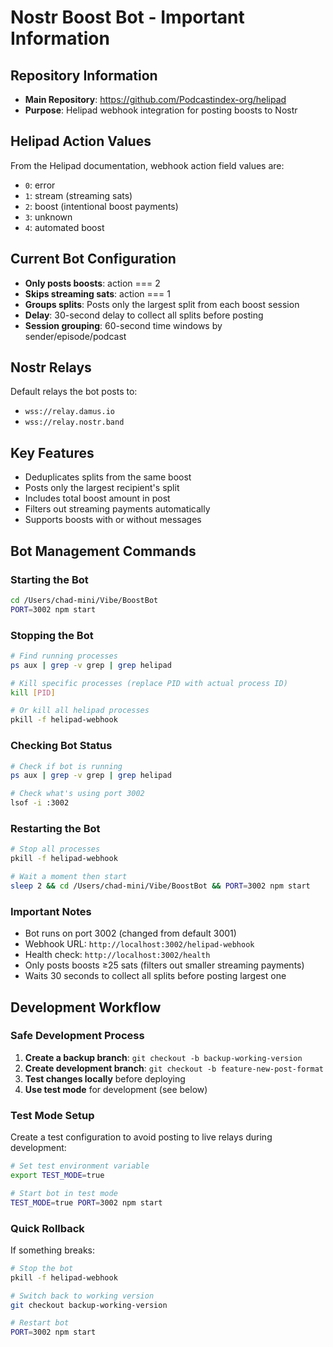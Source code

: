 # Nostr Boost Bot - Important Information

## Repository Information
- **Main Repository**: https://github.com/Podcastindex-org/helipad
- **Purpose**: Helipad webhook integration for posting boosts to Nostr

## Helipad Action Values
From the Helipad documentation, webhook action field values are:
- `0`: error
- `1`: stream (streaming sats)
- `2`: boost (intentional boost payments)
- `3`: unknown
- `4`: automated boost

## Current Bot Configuration
- **Only posts boosts**: action === 2
- **Skips streaming sats**: action === 1
- **Groups splits**: Posts only the largest split from each boost session
- **Delay**: 30-second delay to collect all splits before posting
- **Session grouping**: 60-second time windows by sender/episode/podcast

## Nostr Relays
Default relays the bot posts to:
- `wss://relay.damus.io`
- `wss://relay.nostr.band`

## Key Features
- Deduplicates splits from the same boost
- Posts only the largest recipient's split
- Includes total boost amount in post
- Filters out streaming payments automatically
- Supports boosts with or without messages

## Bot Management Commands

### Starting the Bot
```bash
cd /Users/chad-mini/Vibe/BoostBot
PORT=3002 npm start
```

### Stopping the Bot
```bash
# Find running processes
ps aux | grep -v grep | grep helipad

# Kill specific processes (replace PID with actual process ID)
kill [PID]

# Or kill all helipad processes
pkill -f helipad-webhook
```

### Checking Bot Status
```bash
# Check if bot is running
ps aux | grep -v grep | grep helipad

# Check what's using port 3002
lsof -i :3002
```

### Restarting the Bot
```bash
# Stop all processes
pkill -f helipad-webhook

# Wait a moment then start
sleep 2 && cd /Users/chad-mini/Vibe/BoostBot && PORT=3002 npm start
```

### Important Notes
- Bot runs on port 3002 (changed from default 3001)
- Webhook URL: `http://localhost:3002/helipad-webhook`
- Health check: `http://localhost:3002/health`
- Only posts boosts ≥25 sats (filters out smaller streaming payments)
- Waits 30 seconds to collect all splits before posting largest one

## Development Workflow

### Safe Development Process
1. **Create a backup branch**: `git checkout -b backup-working-version`
2. **Create development branch**: `git checkout -b feature-new-post-format`
3. **Test changes locally** before deploying
4. **Use test mode** for development (see below)

### Test Mode Setup
Create a test configuration to avoid posting to live relays during development:
```bash
# Set test environment variable
export TEST_MODE=true

# Start bot in test mode
TEST_MODE=true PORT=3002 npm start
```

### Quick Rollback
If something breaks:
```bash
# Stop the bot
pkill -f helipad-webhook

# Switch back to working version
git checkout backup-working-version

# Restart bot
PORT=3002 npm start
```
